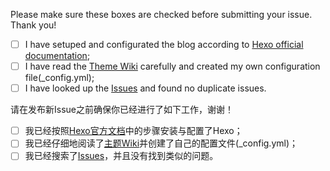 Please make sure these boxes are checked before submitting your issue. Thank you!

- [ ] I have setuped and configurated the blog according to [Hexo official documentation](https://hexo.io/);
- [ ] I have read the [Theme Wiki](https://github.com/ppoffice/hexo-theme-icarus/wiki) carefully and created my own configuration file(_config.yml);
- [ ] I have looked up the [Issues](https://github.com/ppoffice/hexo-theme-icarus/issues) and found no duplicate issues.

请在发布新Issue之前确保你已经进行了如下工作，谢谢！

- [ ] 我已经按照[Hexo官方文档](https://hexo.io/)中的步骤安装与配置了Hexo；
- [ ] 我已经仔细地阅读了[主题Wiki](https://github.com/ppoffice/hexo-theme-icarus/wiki)并创建了自己的配置文件(_config.yml)；
- [ ] 我已经搜索了[Issues](https://github.com/ppoffice/hexo-theme-icarus/issues)，并且没有找到类似的问题。
